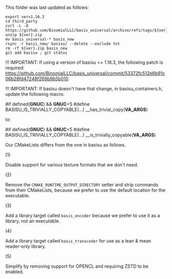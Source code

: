 This folder was last updated as follows:

    export ver=1.16.3
    cd third_party
    curl -L -O https://github.com/BinomialLLC/basis_universal/archive/refs/tags/${ver}.zip
    unzip ${ver}.zip
    mv basis_universal-* basis_new
    rsync -r basis_new/ basisu/ --delete --exclude tnt
    rm -rf ${ver}.zip basis_new
    git add basisu ; git status

!!! IMPORTANT:
If using a version of basisu <= 1.16.3, the following patch is required:
 https://github.com/BinomialLLC/basis_universal/commit/53372fc512e6b91c06b28fd47248f269b9b5b010

!!! IMPORTANT:
If basisu doesn't have that change, in basisu_containers.h, update the following macro:

   #if defined(__GNUC__) && __GNUC__<5
       #define BASISU_IS_TRIVIALLY_COPYABLE(...) __has_trivial_copy(__VA_ARGS__)

to:

   #if defined(__GNUC__) && __GNUC__<5
       #define BASISU_IS_TRIVIALLY_COPYABLE(...) __is_trivially_copyable(__VA_ARGS__)



Our CMakeLists differs from the one in basisu as follows.

(1)

Disable support for various texture formats that we don't need.

(2)

Remove the `CMAKE_RUNTIME_OUTPUT_DIRECTORY` setter and strip commands from their CMakeLists, because
we prefer to use the default location for the executable.

(3)

Add a library target called `basis_encoder` because we prefer to use it as a library, not an
executable.

(4)

Add a library target called `basis_transcoder` for use as a lean & mean reader-only library.

(5)

Simplify by removing support for OPENCL and requiring ZSTD to be enabled.
